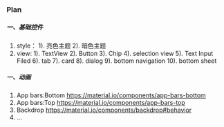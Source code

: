 ### Plan
##### 一、基础控件
1. style：
    1). 亮色主题
    2). 暗色主题
2. view:
    1). TextView
    2). Button
    3). Chip
    4). selection view
    5). Text Input Filed
    6). tab
    7). card
    8). dialog
    9). bottom navigation
    10). bottom sheet

##### 一、动画
1. App bars:Bottom      https://material.io/components/app-bars-bottom
2. App bars:Top         https://material.io/components/app-bars-top
3. Backdrop             https://material.io/components/backdrop#behavior
4. ...
    





